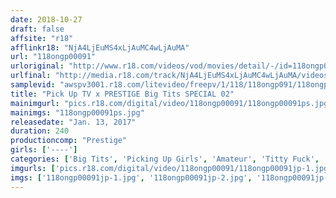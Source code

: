 ```yaml
---
date: 2018-10-27
draft: false
affsite: "r18"
afflinkr18: "NjA4LjEuMS4xLjAuMC4wLjAuMA"
url: "118ongp00091"
urloriginal: "http://www.r18.com/videos/vod/movies/detail/-/id=118ongp00091"
urlfinal: "http://media.r18.com/track/NjA4LjEuMS4xLjAuMC4wLjAuMA/videos/vod/movies/detail/-/id=118ongp00091"
samplevid: "awspv3001.r18.com/litevideo/freepv/1/118/118ongp091/118ongp091_dmb_w.mp4"
title: "Pick Up TV x PRESTIGE Big Tits SPECIAL 02"
mainimgurl: "pics.r18.com/digital/video/118ongp00091/118ongp00091ps.jpg"
mainimgs: "118ongp00091ps.jpg"
releasedate: "Jan. 13, 2017"
duration: 240
productioncomp: "Prestige"
girls: ['----']
categories: ['Big Tits', 'Picking Up Girls', 'Amateur', 'Titty Fuck', 'Gonzo', 'Over 4 Hours', 'Hi-Def']
imgurls: ['pics.r18.com/digital/video/118ongp00091/118ongp00091jp-1.jpg', 'pics.r18.com/digital/video/118ongp00091/118ongp00091jp-2.jpg', 'pics.r18.com/digital/video/118ongp00091/118ongp00091jp-3.jpg', 'pics.r18.com/digital/video/118ongp00091/118ongp00091jp-4.jpg', 'pics.r18.com/digital/video/118ongp00091/118ongp00091jp-5.jpg', 'pics.r18.com/digital/video/118ongp00091/118ongp00091jp-6.jpg', 'pics.r18.com/digital/video/118ongp00091/118ongp00091jp-7.jpg', 'pics.r18.com/digital/video/118ongp00091/118ongp00091jp-8.jpg', 'pics.r18.com/digital/video/118ongp00091/118ongp00091jp-9.jpg', 'pics.r18.com/digital/video/118ongp00091/118ongp00091jp-10.jpg', 'pics.r18.com/digital/video/118ongp00091/118ongp00091jp-11.jpg', 'pics.r18.com/digital/video/118ongp00091/118ongp00091jp-12.jpg', 'pics.r18.com/digital/video/118ongp00091/118ongp00091jp-13.jpg', 'pics.r18.com/digital/video/118ongp00091/118ongp00091jp-14.jpg', 'pics.r18.com/digital/video/118ongp00091/118ongp00091jp-15.jpg', 'pics.r18.com/digital/video/118ongp00091/118ongp00091jp-16.jpg', 'pics.r18.com/digital/video/118ongp00091/118ongp00091jp-17.jpg', 'pics.r18.com/digital/video/118ongp00091/118ongp00091jp-18.jpg', 'pics.r18.com/digital/video/118ongp00091/118ongp00091jp-19.jpg', 'pics.r18.com/digital/video/118ongp00091/118ongp00091jp-20.jpg']
imgs: ['118ongp00091jp-1.jpg', '118ongp00091jp-2.jpg', '118ongp00091jp-3.jpg', '118ongp00091jp-4.jpg', '118ongp00091jp-5.jpg', '118ongp00091jp-6.jpg', '118ongp00091jp-7.jpg', '118ongp00091jp-8.jpg', '118ongp00091jp-9.jpg', '118ongp00091jp-10.jpg', '118ongp00091jp-11.jpg', '118ongp00091jp-12.jpg', '118ongp00091jp-13.jpg', '118ongp00091jp-14.jpg', '118ongp00091jp-15.jpg', '118ongp00091jp-16.jpg', '118ongp00091jp-17.jpg', '118ongp00091jp-18.jpg', '118ongp00091jp-19.jpg', '118ongp00091jp-20.jpg']
---
```

